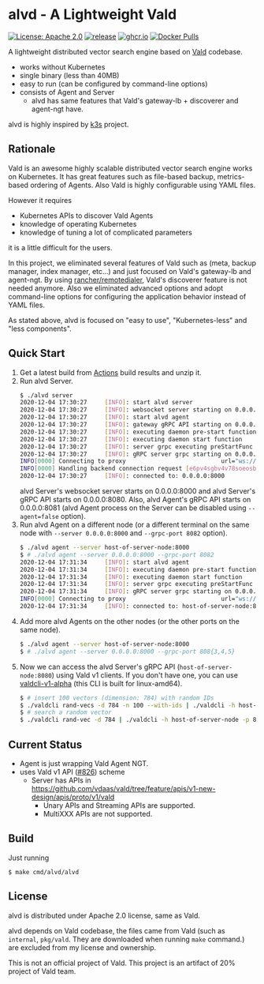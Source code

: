 alvd - A Lightweight Vald
===

[![License: Apache 2.0](https://img.shields.io/github/license/rinx/alvd.svg?style=flat-square)](https://opensource.org/licenses/Apache-2.0)
[![release](https://img.shields.io/github/release/rinx/alvd.svg?style=flat-square)](https://github.com/rinx/alvd/releases/latest)
[![ghcr.io](https://img.shields.io/badge/ghcr.io-rinx%2Falvd-brightgreen?logo=docker&style=flat-square)](https://github.com/users/rinx/packages/container/package/alvd)
[![Docker Pulls](https://img.shields.io/docker/pulls/rinx/alvd.svg?style=flat-square)](https://hub.docker.com/r/rinx/alvd)

A lightweight distributed vector search engine based on [Vald](https://vald.vdaas.org) codebase.

- works without Kubernetes
- single binary (less than 40MB)
- easy to run (can be configured by command-line options)
- consists of Agent and Server
    - alvd has same features that Vald's gateway-lb + discoverer and agent-ngt have.

alvd is highly inspired by [k3s](https://k3s.io) project.


Rationale
---

Vald is an awesome highly scalable distributed vector search engine works on Kubernetes.
It has great features such as file-based backup, metrics-based ordering of Agents. Also Vald is highly configurable using YAML files.

However it requires

- Kubernetes APIs to discover Vald Agents
- knowledge of operating Kubernetes
- knowledge of tuning a lot of complicated parameters

it is a little difficult for the users.

In this project, we eliminated several features of Vald such as (meta, backup manager, index manager, etc...) and just focused on Vald's gateway-lb and agent-ngt.
By using [rancher/remotedialer](https://github.com/rancher/remotedialer), Vald's discoverer feature is not needed anymore.
Also we eliminated advanced options and adopt command-line options for configuring the application behavior instead of YAML files.

As stated above, alvd is focused on "easy to use", "Kubernetes-less" and "less components".

Quick Start
---

1. Get a latest build from [Actions](https://github.com/rinx/alvd/actions) build results and unzip it.
2. Run alvd Server.
    ```sh
    $ ./alvd server
    2020-12-04 17:30:27     [INFO]: start alvd server
    2020-12-04 17:30:27     [INFO]: websocket server starting on 0.0.0.0:8000
    2020-12-04 17:30:27     [INFO]: start alvd agent
    2020-12-04 17:30:27     [INFO]: gateway gRPC API starting on 0.0.0.0:8080
    2020-12-04 17:30:27     [INFO]: executing daemon pre-start function
    2020-12-04 17:30:27     [INFO]: executing daemon start function
    2020-12-04 17:30:27     [INFO]: server grpc executing preStartFunc
    2020-12-04 17:30:27     [INFO]: gRPC server grpc starting on 0.0.0.0:8081
    INFO[0000] Connecting to proxy                           url="ws://0.0.0.0:8000/connect"
    INFO[0000] Handling backend connection request [e6pv4sgbv4v78soeosb0]
    2020-12-04 17:30:27     [INFO]: connected to: 0.0.0.0:8000
    ```
    alvd Server's websocket server starts on 0.0.0.0:8000 and alvd Server's gRPC API starts on 0.0.0.0:8080.
    Also, alvd Agent's gRPC API starts on 0.0.0.0:8081 (alvd Agent process on the Server can be disabled using `--agent=false` option).
3. Run alvd Agent on a different node (or a different terminal on the same node with `--server 0.0.0.0:8000` and `--grpc-port 8082` option).
    ```sh
    $ ./alvd agent --server host-of-server-node:8000
    $ # ./alvd agent --server 0.0.0.0:8000 --grpc-port 8082
    2020-12-04 17:31:34     [INFO]: start alvd agent
    2020-12-04 17:31:34     [INFO]: executing daemon pre-start function
    2020-12-04 17:31:34     [INFO]: executing daemon start function
    2020-12-04 17:31:34     [INFO]: server grpc executing preStartFunc
    2020-12-04 17:31:34     [INFO]: gRPC server grpc starting on 0.0.0.0:8081
    INFO[0000] Connecting to proxy                           url="ws://host-of-server-node:8000/connect"
    2020-12-04 17:31:34     [INFO]: connected to: host-of-server-node:8000
    ```
4. Add more alvd Agents on the other nodes (or the other ports on the same node).
    ```sh
    $ ./alvd agent --server host-of-server-node:8000
    $ # ./alvd agent --server 0.0.0.0:8000 --grpc-port 808{3,4,5}
    ```
5. Now we can access the alvd Server's gRPC API (`host-of-server-node:8080`) using Vald v1 clients.
    If you don't have one, you can use [valdcli-v1-alpha](https://github.com/vdaas/vald-client-clj/pull/14#issuecomment-738521578) (this CLI is built for linux-amd64).
    ```sh
    $ # insert 100 vectors (dimension: 784) with random IDs
    $ ./valdcli rand-vecs -d 784 -n 100 --with-ids | ./valdcli -h host-of-server-node -p 8080 stream-insert
    $ # search a random vector
    $ ./valdcli rand-vec -d 784 | ./valdcli -h host-of-server-node -p 8080 search
    ```

Current Status
---

- Agent is just wrapping Vald Agent NGT.
- uses Vald v1 API ([#826](https://github.com/vdaas/vald/pull/826)) scheme
    - Server has APIs in https://github.com/vdaas/vald/tree/feature/apis/v1-new-design/apis/proto/v1/vald
        - Unary APIs and Streaming APIs are supported.
        - MultiXXX APIs are not supported.


Build
---

Just running

    $ make cmd/alvd/alvd


License
---

alvd is distributed under Apache 2.0 license, same as Vald.

alvd depends on Vald codebase, the files came from Vald (such as `internal`, `pkg/vald`. They are downloaded when running `make` command.) are excluded from my license and ownership.

This is not an official project of Vald. This project is an artifact of 20% project of Vald team.

